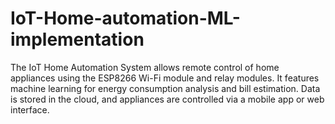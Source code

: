 # IoT-Home-automation-ML-implementation
The IoT Home Automation System allows remote control of home appliances using the ESP8266 Wi-Fi module and relay modules. It features machine learning for energy consumption analysis and bill estimation. Data is stored in the cloud, and appliances are controlled via a mobile app or web interface.
